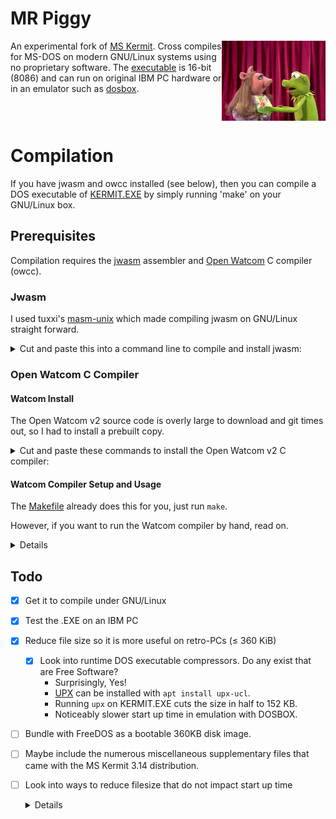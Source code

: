 # MR Piggy

<img src="README.md.d/mrpiggy.jpg" width="33%" align="right">

An experimental fork of 
[MS Kermit](https://github.com/hackerb9/mskermit). Cross compiles for
MS-DOS on modern GNU/Linux systems using no proprietary software.
The [executable](https://github.com/hackerb9/mrpiggy/releases/download/v0.0.2/kermit.exe) 
is 16-bit (8086) and can run on original IBM PC hardware or in an
emulator such as [dosbox](https://dosbox.com).

<br clear=all>

# Compilation

If you have jwasm and owcc installed (see below), then you can compile
a DOS executable of 
[KERMIT.EXE](https://github.com/hackerb9/mrpiggy/releases/download/v0.0.2/kermit.exe)
by simply running 'make' on your GNU/Linux box. 

## Prerequisites

Compilation requires the [jwasm](https://github.com/tuxxi/masm-unix)
assembler and
[Open Watcom](https://github.com/open-watcom/open-watcom-v2/)
C compiler (owcc).

### Jwasm

I used tuxxi's [masm-unix](https://github.com/tuxxi/masm-unix) which
made compiling jwasm on GNU/Linux straight forward. 

<details><summary>Cut and paste this into a command line to compile
and install jwasm:</summary>

```bash
    sudo apt install build-essential cmake
    git clone http://github.com/tuxxi/masm-unix
    cd masm_unix/src/JWasm
    cmake .  &&  make  &&  sudo cp -p jwasm /usr/local/bin/
```
</details>

### Open Watcom C Compiler

#### Watcom Install
The Open Watcom v2 source code is overly large to download and git
times out, so I had to install a prebuilt copy. 

<details>
<summary>Cut and paste these commands to install the Open Watcom v2 C compiler:</summary>

``` bash
cd
mkdir ow2
cd ow2
R=https://github.com/open-watcom/open-watcom-v2/releases
wget -O ow2.zip "$R"/download/Current-build/open-watcom-2_0-c-linux-x64
unzip ow2.zip
rm -r ow2.zip binnt binp binw rdos rh 
mv binl64 bin
cd bin
chmod +x $(file * | grep ELF | cut -f1 -d:)
mv vi weevil
```

<details><summary>32-bit binaries</summary>

Binaries are in `binl` instead of `binl64`; rename it to just `bin`.
If you don't have a binl directory, try changing `x64` to `x86` in the
wget line. 

``` bash
cd
mkdir ow2
cd ow2
R=https://github.com/open-watcom/open-watcom-v2/releases
wget -O ow2.zip "$R"/download/Current-build/open-watcom-2_0-c-linux-x86
unzip ow2.zip
rm -r ow2.zip binnt binp binw rdos rh 
mv binl bin
cd bin
chmod +x $(file * | grep ELF | cut -f1 -d:)
mv vi weevil
```
</details>

<details><summary>About weevil</summary>

Note that we've renamed the Watcom editor to `weevil` because calling
it `vi` on a UNIX system is silly. It is clearly the love-child of
Microsoft EDIT and `ed` plus it's a bit buggy (try Ctrl+C), thus
"weevil". 
</details>

</details>

#### Watcom Compiler Setup and Usage

The [Makefile](Makefile) already does this for you, just run `make`.

However, if you want to run the Watcom compiler by hand, read on.

<details>

To use the Watcom C compiler, you'll need to setup the compilation
environment like so:

``` bash
export WATCOM=${HOME}/ow2
export PATH+=:${WATCOM}/bin
export INCLUDE=${WATCOM}/h
```

You can run that at the command line or add it to a Makefile. To
comile a program, you use the owcc command, like so:


``` bash
owcc  -bdos  -mcmodel=s  -o myprog.exe  myprog.c
```

You can then execute the .exe file in dosbox to test it out.

</details>

## Todo

- [x] Get it to compile under GNU/Linux
- [x] Test the .EXE on an IBM PC
- [x] Reduce file size so it is more useful on retro-PCs (≤ 360 KiB)
	- [X] Look into runtime DOS executable compressors. Do any exist
          that are Free Software?
	  - Surprisingly, Yes!
	  - [UPX](https://github.com/upx/upx) can be installed with `apt install upx-ucl`.
	  - Running `upx` on KERMIT.EXE cuts the size in half to 152 KB.
	  - Noticeably slower start up time in emulation with DOSBOX.
 - [ ] Bundle with FreeDOS as a bootable 360KB disk image.
 - [ ] Maybe include the numerous miscellaneous supplementary files
       that came with the MS Kermit 3.14 distribution.
 - [ ] Look into ways to reduce filesize that do not impact start up time  
   <details>
  
	- Simple Methods
	  - [ ] Compiler, linker flags.
	  - [ ] Investigate: why is Open Watcom executable 50 KB larger than
            the one created by Microsoft tools in 1999. Is it Watcom's
            standard library?
	  - [ ] Check how Open Watcom's PACKDATA works.
		- Kermit 3.14 notes state that 40KB was saved by using
			PACKDATA option of LINK.EXE. That option exists in Open
			Watcom but produces no savings in file size.
   		- **WARNING!** I had thought PACKDATA was safe to experiment
			with, but I realized that since stack checking is
			disabled, a smaller segment size might cause pointers to
			wrap around!
	    - [ ] What is the max size of the data structures in Kermit?
   	- Complex Methods
	  - [ ] Conditional compilation
		- [ ] Add "Lite" versions (no NET, no GRAPHICS, neither) to Makefile.
		- [X] What existing subsystems does CHECK command identify?
			- IF: ???
			- Network: How does this differ from TCP?
			- TCP/IP: 
			- Graphics: Tek4010 & Sixel
			- Terminal: Terminal emulation. no_terminal implies no_graphics.
			- (nls_portuguese: Missing from check but exists as ifdef.)
		- [ ] Identify other large subsystems
			- [ ] serial port? script interpreter? H19 and other terms?
			- [ ] weird networks like IPX
		- [ ] Wrap them in #ifdef, same as Lite.
	  - [ ] Analyze algorithms and datastructures to trim for size.
	  - [ ] How large is Kermit's TCP/IP, DHCP, and DNS implementation? 
		Is [mTCP](http://www.brutman.com/mTCP/) smaller?
   </details>
